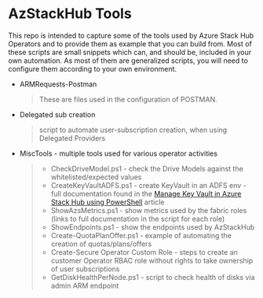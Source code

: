 # AzStackHub Tools

This repo is intended to capture some of the tools used by Azure Stack Hub Operators and to provide them as example that you can build from. 
Most of these scripts are small snippets which can, and should be, included in your own automation. As most of them are generalized scripts, you will need to configure them according to your own environment.

* ARMRequests-Postman

    > These are files used in the configuration of POSTMAN.

* Delegated sub creation

    > script to automate user-subscription creation, when using Delegated Providers


* MiscTools - multiple tools used for various operator activities
  
    > - CheckDriveModel.ps1 - check the Drive Models against the whitelisted/expected values
    > - CreateKeyVaultADFS.ps1 - create KeyVault in an ADFS env - full documentation found in the [Manage Key Vault in Azure Stack Hub using PowerShell](https://docs.microsoft.com/azure-stack/user/azure-stack-key-vault-manage-powershell) article
    > - ShowAzsMetrics.ps1 - show metrics used by the fabric roles (links to full documentation in the script for each role)
    > - ShowEndpoints.ps1 - show the endpoints used by AzStackHub
    > - Create-QuotaPlanOffer.ps1 - example of automating the creation of quotas/plans/offers
    > - Create-Secure Operator Custom Role - steps to create an customer Operator RBAC role without rights to take ownership of user subscriptions
    > - GetDiskHealthPerNode.ps1 - script to check health of disks via admin ARM endpoint

    
